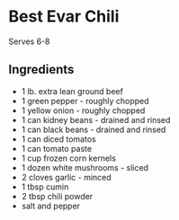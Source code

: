 # Best Evar Chili
Serves 6-8

## Ingredients
* 1 lb. extra lean ground beef
* 1 green pepper - roughly chopped
* 1 yellow onion - roughly chopped
* 1 can kidney beans - drained and rinsed
* 1 can black beans - drained and rinsed
* 1 can diced tomatos
* 1 can tomato paste
* 1 cup frozen corn kernels
* 1 dozen white mushrooms - sliced
* 2 cloves garlic - minced
* 1 tbsp cumin
* 2 tbsp chili powder
* salt and pepper
